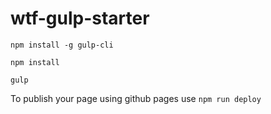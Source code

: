 # wtf-gulp-starter

`npm install -g gulp-cli`

`npm install`

`gulp`

To publish your page using github pages use `npm run deploy`
